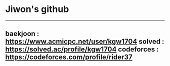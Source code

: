 #           **Jiwon's github**
---

baekjoon : https://www.acmicpc.net/user/kgw1704
solved : https://solved.ac/profile/kgw1704
codeforces : https://codeforces.com/profile/rider37
---

<!--
**rider37/rider37** is a ✨ _special_ ✨ repository because its `README.md` (this file) appears on your GitHub profile.

Here are some ideas to get you started:

- 🔭 I’m currently working on ...
- 🌱 I’m currently learning ...
- 👯 I’m looking to collaborate on ...
- 🤔 I’m looking for help with ...
- 💬 Ask me about ...
- 📫 How to reach me: ...
- 😄 Pronouns: ...
- ⚡ Fun fact: ...
-->

